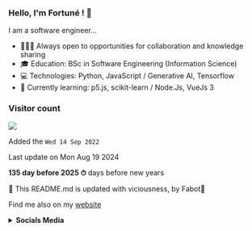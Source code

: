 
### Hello, I'm Fortuné ! 👋

I am a software engineer...

- 🙋🏻‍♂️ Always open to opportunities for collaboration and knowledge sharing
- 🎓 Education: BSc in Software Engineering (Information Science)
- 💻 Technologies: Python, JavaScript / Generative AI, Tensorflow
- 📌 Currently learning: p5.js, scikit-learn / Node.Js, VueJs 3 


### Visitor count

<img src="https://profile-counter.glitch.me/FortuneAdjagba/count.svg" />

Added the `Wed 14 Sep 2022`

Last update on Mon Aug 19 2024

**135 day before 2025 ⏱** days before new years

🤖 This README.md is updated with viciousness, by Fabot🤠

Find me also on my [website](https://beacons.ai/mywebsite.com)


<p align='left'>
<details>

 <summary><strong>Socials Media</strong></summary>

  <a href="https://www.linkedin.com/in/fortune-adjagba/"><img height="24" src="https://github.com/FortuneAdjagba/FortuneAdjagba/blob/main/linkedin.png?raw=true"></a>&nbsp;&nbsp;
  <a href="https://twitter.com/AdjagbaFortune"><img height="24" src="https://github.com/FortuneAdjagba/FortuneAdjagba/blob/main/twitter.png?raw=true"></a>&nbsp;&nbsp;
  <a href="https://www.instagram.com/fortune_tg/"><img height="24" src="https://github.com/FortuneAdjagba/FortuneAdjagba/blob/main/instagram.png?raw=true"></a>&nbsp;&nbsp;
  <a href="mailto:fortuneadjagba@gmail.com"><img height="24" src="https://github.com/FortuneAdjagba/FortuneAdjagba/blob/main/envelope.png?raw=true"></a>&nbsp;&nbsp;

</details> 
</p>
